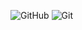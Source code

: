 ![GitHub](https://img.shields.io/badge/github-%23121011.svg?style=for-the-badge&logo=github&logoColor=white)
	![Git](https://img.shields.io/badge/git-%23F05033.svg?style=for-the-badge&logo=git&logoColor=white)
